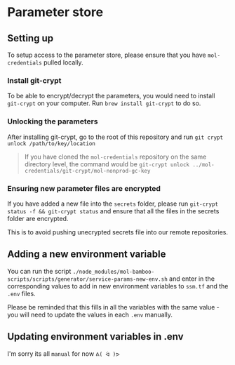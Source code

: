 # Parameter store
## Setting up
To setup access to the parameter store, please ensure that you have `mol-credentials` pulled locally.

### Install git-crypt
To be able to encrypt/decrypt the parameters, you would need to install `git-crypt` on your computer. Run `brew install git-crypt` to do so.

### Unlocking the parameters
After installing git-crypt, go to the root of this repository and run `git crypt unlock /path/to/key/location`

> If you have cloned the `mol-credentials` repository on the same directory level, the command would be `git-crypt unlock ../mol-credentials/git-crypt/mol-nonprod-gc-key`

### Ensuring new parameter files are encrypted
If you have added a new file into the `secrets` folder, please run `git-crypt status -f && git-crypt status` and ensure that all the files in the secrets folder are encrypted.

This is to avoid pushing unecrypted secrets file into our remote repositories.

## Adding a new environment variable
You can run the script `./node_modules/mol-bamboo-scripts/scripts/generator/service-params-new-env.sh` and enter in the corresponding values to add in new environment variables to `ssm.tf` and the `.env` files.

Please be reminded that this fills in all the variables with the same value - you will need to update the values in each `.env` manually.

## Updating environment variables in .env
I'm sorry its all `manual` for now `ᕕ( ᐛ )ᕗ`
